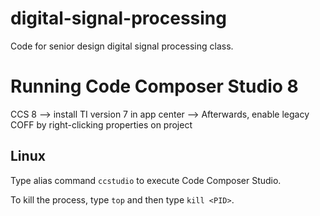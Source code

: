 # digital-signal-processing
Code for senior design digital signal processing class.

# Running Code Composer Studio 8

CCS 8 --> install TI version 7 in app center --> Afterwards, enable legacy COFF by right-clicking properties on project

## Linux
Type alias command `ccstudio` to execute Code Composer Studio.

To kill the process, type `top` and then type `kill <PID>`.
